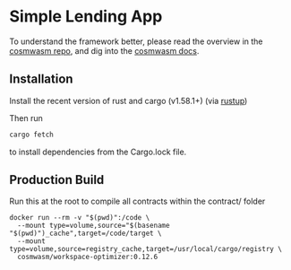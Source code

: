 # Simple Lending App

To understand the framework better, please read the overview in the
[cosmwasm repo](https://github.com/CosmWasm/cosmwasm/blob/master/README.md),
and dig into the [cosmwasm docs](https://www.cosmwasm.com).

## Installation

Install the recent version of rust and cargo (v1.58.1+)
(via [rustup](https://rustup.rs/))

Then run 
```sh
cargo fetch
```
to install dependencies from the Cargo.lock file.

## Production Build
Run this at the root to compile all contracts within the contract/ folder

```shell
docker run --rm -v "$(pwd)":/code \
  --mount type=volume,source="$(basename "$(pwd)")_cache",target=/code/target \
  --mount type=volume,source=registry_cache,target=/usr/local/cargo/registry \
  cosmwasm/workspace-optimizer:0.12.6
```
